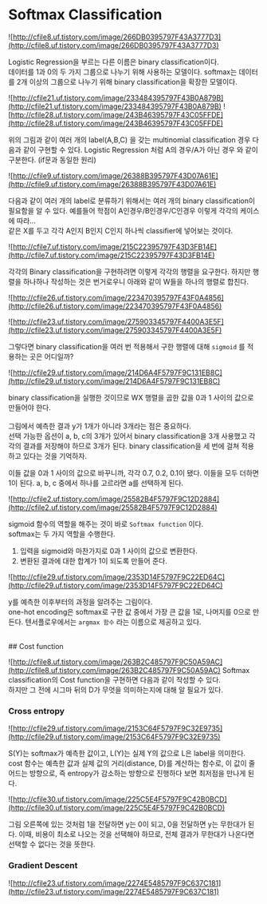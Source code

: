 # Softmax Classification

![http://cfile8.uf.tistory.com/image/266DB0395797F43A3777D3](http://cfile8.uf.tistory.com/image/266DB0395797F43A3777D3)

Logistic Regression을 부르는 다른 이름은 binary classification이다.<br> 데이터를 1과 0의 두 가지 그룹으로 나누기 위해 사용하는 모델이다. softmax는 데이터를 2개 이상의 그룹으로 나누기 위해 binary classification을 확장한 모델이다.

![http://cfile21.uf.tistory.com/image/233484395797F43B0A879B](http://cfile21.uf.tistory.com/image/233484395797F43B0A879B) ![http://cfile28.uf.tistory.com/image/243B46395797F43C05FFDE](http://cfile28.uf.tistory.com/image/243B46395797F43C05FFDE)

위의 그림과 같이 여러 개의 label(A,B,C) 을 갖는 multinomial classification 경우 다음과 같이 구현할 수 있다. Logistic Regression 처럼 A의 경우/A가 아닌 경우 와 같이 구분한다. (if문과 동일한 원리)

![http://cfile9.uf.tistory.com/image/26388B395797F43D07A61E](http://cfile9.uf.tistory.com/image/26388B395797F43D07A61E)

다음과 같이 여러 개의 label로 분류하기 위해서는 여러 개의 binary classification이 필요함을 알 수 있다. 예를들어 학점이 A인경우/B인경우/C인경우 이렇게 각각의 케이스에 따라...<br> 같은 X를 두고 각각 A인지 B인지 C인지 하나씩 classifier에 넣어보는 것이다.

![http://cfile7.uf.tistory.com/image/215C22395797F43D3FB14E](http://cfile7.uf.tistory.com/image/215C22395797F43D3FB14E) 

각각의 Binary classification을 구현하려면 이렇게 각각의 행렬을 요구한다. 하지만 행렬을 하나하나 작성하는 것은 번거로우니 아래와 같이 W들을 하나의 행렬로 합친다.


![http://cfile26.uf.tistory.com/image/223470395797F43F0A4856](http://cfile26.uf.tistory.com/image/223470395797F43F0A4856)

![http://cfile23.uf.tistory.com/image/275903345797F4400A3E5F](http://cfile23.uf.tistory.com/image/275903345797F4400A3E5F)

그렇다면 binary classification을 여러 번 적용해서 구한 행렬에 대해 `sigmoid` 를 적용하는 곳은 어디일까?<br>

![http://cfile29.uf.tistory.com/image/214D6A4F5797F9C131EB8C](http://cfile29.uf.tistory.com/image/214D6A4F5797F9C131EB8C)

binary classification을 실행한 것이므로 WX 행렬을 곱한 값을 0과 1 사이의 값으로 만들어야 한다.<br><br>그림에서 예측한 결과 y가 1개가 아니라 3개라는 점은 중요하다.<br> 선택 가능한 옵션이 a, b, c의 3개가 있어서 binary classification을 3개 사용했고 각각의 결과를 저장해야 하므로 3개가 된다. binary classification을 세 번에 걸쳐 적용하고 있다는 것을 기억하자.

이들 값을 0과 1 사이의 값으로 바꾸니까, 각각 0.7, 0.2, 0.1이 됐다. 이들을 모두 더하면 1이 된다. a, b, c 중에서 하나를 고르라면 a를 선택하게 된다.

![http://cfile2.uf.tistory.com/image/25582B4F5797F9C12D2884](http://cfile2.uf.tistory.com/image/25582B4F5797F9C12D2884)

sigmoid 함수의 역할을 해주는 것이 바로 `Softmax function` 이다.<br>
softmax는 두 가지 역할을 수행한다.<br>

1. 입력을 sigmoid와 마찬가지로 0과 1 사이의 값으로 변환한다.<br>
2. 변환된 결과에 대한 합계가 1이 되도록 만들어 준다.


![http://cfile29.uf.tistory.com/image/2353D14F5797F9C22ED64C](http://cfile29.uf.tistory.com/image/2353D14F5797F9C22ED64C)

y를 예측한 이후부터의 과정을 알려주는 그림이다.<br> one-hot encoding은 softmax로 구한 값 중에서 가장 큰 값을 1로, 나머지를 0으로 만든다. 텐서플로우에서는 `argmax 함수` 라는 이름으로 제공하고 있다.

<br>
## Cost function

![http://cfile8.uf.tistory.com/image/263B2C485797F9C50A59AC](http://cfile8.uf.tistory.com/image/263B2C485797F9C50A59AC)
Softmax classification의 Cost function을 구현하면 다음과 같이 작성할 수 있다.<br>하지만 그 전에 시그마 뒤의 D가 무엇을 의미하는지에 대해 알 필요가 있다.

### Cross entropy

![http://cfile29.uf.tistory.com/image/2153C64F5797F9C32E9735](http://cfile29.uf.tistory.com/image/2153C64F5797F9C32E9735)

S(Y)는 softmax가 예측한 값이고, L(Y)는 실제 Y의 값으로 L은 label을 의미한다. cost 함수는 예측한 값과 실제 값의 거리(distance, D)를 계산하는 함수로, 이 값이 줄어드는 방향으로, 즉 entropy가 감소하는 방향으로 진행하다 보면 최저점을 만나게 된다.

![http://cfile30.uf.tistory.com/image/225C5E4F5797F9C42B0BCD](http://cfile30.uf.tistory.com/image/225C5E4F5797F9C42B0BCD)

그림 오른쪽에 있는 것처럼 1을 전달하면 y는 0이 되고, 0을 전달하면 y는 무한대가 된다. 이때, 비용이 최소로 나오는 것을 선택해야 하므로, 전체 결과가 무한대가 나온다면 선택할 수 없다는 것을 뜻한다.


### Gradient Descent

![http://cfile23.uf.tistory.com/image/2274E5485797F9C637C181](http://cfile23.uf.tistory.com/image/2274E5485797F9C637C181)




